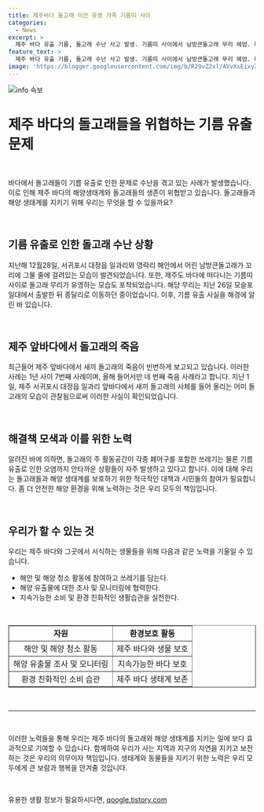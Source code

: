 ```yaml
---
title: 제주바다 돌고래 미안 유영 가족 기름띠 사이
categories:
  - News
excerpt: >
  제주 바다 유출 기름, 돌고래 수난 사고 발생. 기름띠 사이에서 남방큰돌고래 무리 헤엄. 다큐제주와 제주대 돌고래 연구팀 보고, 기름띠 발견. 남방큰돌고래 헤엄치고 있는 장면도 포착. 주 활동공간 오염 우려. 돌고래 죽음 잇따라, 사체 발견. 인도양, 남태평양 서식하는 남방큰돌고래, 제주도 일대에서 종종 목격. 基于2021년 1월 8일的发布，描述了韩国济州海域发生的一起海洋污染事故，对海洋生态系统造成了严重的影响。
feature_text: >
  제주 바다 유출 기름, 돌고래 수난 사고 발생. 기름띠 사이에서 남방큰돌고래 무리 헤엄. 다큐제주와 제주대 돌고래 연구팀 보고, 기름띠 발견. 남방큰돌고래 헤엄치고 있는 장면도 포착. 주 활동공간 오염 우려. 돌고래 죽음 잇따라, 사체 발견. 인도양, 남태평양 서식하는 남방큰돌고래, 제주도 일대에서 종종 목격. 基于2021년 1월 8일的发布，描述了韩国济州海域发生的一起海洋污染事故，对海洋生态系统造成了严重的影响。
image: 'https://blogger.googleusercontent.com/img/b/R29vZ2xl/AVvXsEixyZcFfHzMRdzZMjFBmAUKJYCLCGyLL1o632UiGVXcaFdKo_bkvkuCioo0uUKlGfBVcT3P84aROyZIXSBEx3Aw5nCQ3pTgDom1WDC4m8eifvWiAmWEEVb4x6G_l8C0QH225ldMjyaFvpxGEBGNO37VmDTDMHGhJPq73UglMfDca1-0aw/s1600/blogspot.png'
---
```


<p><img src="https://blogger.googleusercontent.com/img/b/R29vZ2xl/AVvXsEixyZcFfHzMRdzZMjFBmAUKJYCLCGyLL1o632UiGVXcaFdKo_bkvkuCioo0uUKlGfBVcT3P84aROyZIXSBEx3Aw5nCQ3pTgDom1WDC4m8eifvWiAmWEEVb4x6G_l8C0QH225ldMjyaFvpxGEBGNO37VmDTDMHGhJPq73UglMfDca1-0aw/s1600/blogspot.png" alt="info 속보" /></p>

<h1>제주 바다의 돌고래들을 위협하는 기름 유출 문제</h1>

<p data-ke-size="size16">&nbsp;</p>

<p>바다에서 돌고래들이 기름 유출로 인한 문제로 수난을 겪고 있는 사례가 발생했습니다. 이로 인해 제주 바다의 해양생태계와 돌고래들의 생존이 위협받고 있습니다. 돌고래들과 해양 생태계를 지키기 위해 우리는 무엇을 할 수 있을까요?</p>

<p data-ke-size="size16">&nbsp;</p>

<h2 data-ke-size="size26">기름 유출로 인한 돌고래 수난 상황</h2>

<p data-ke-size="size16">지난해 12월28일, 서귀포시 대정읍 일과리와 영락리 해안에서 어린 남방큰돌고래가 꼬리에 그물 줄에 걸려있는 모습이 발견되었습니다. 또한, 제주도 바다에 떠다니는 기름띠 사이로 돌고래 무리가 유영하는 모습도 포착되었습니다. 해당 무리는 지난 26일 모슬포 일대에서 출발한 뒤 종달리로 이동하던 중이었습니다. 이후, 기름 유출 사실을 해경에 알린 바 있습니다.</p>

<p data-ke-size="size16">&nbsp;</p>

<h2 data-ke-size="size26">제주 앞바다에서 돌고래의 죽음</h2>

<p data-ke-size="size16">최근들어 제주 앞바다에서 새끼 돌고래의 죽음이 빈번하게 보고되고 있습니다. 이러한 사례는 1년 사이 7번째 사례이며, 올해 들어서만 네 번째 죽음 사례라고 합니다. 지난 1일, 제주 서귀포시 대정읍 일과리 앞바다에서 새끼 돌고래의 사체를 들어 올리는 어미 돌고래의 모습이 관찰됨으로써 이러한 사실이 확인되었습니다.</p>

<p data-ke-size="size16">&nbsp;</p>

<h2 data-ke-size="size26">해결책 모색과 이를 위한 노력</h2>

<p data-ke-size="size16">알려진 바에 의하면, 돌고래의 주 활동공간이 각종 폐어구를 포함한 쓰레기는 물론 기름 유출로 인한 오염까지 안타까운 상황들이 자주 발생하고 있다고 합니다. 이에 대해 우리는 돌고래들과 해양 생태계를 보호하기 위한 적극적인 대책과 시민들의 참여가 필요합니다. 좀 더 안전한 해양 환경을 위해 노력하는 것은 우리 모두의 책임입니다.</p>

<p data-ke-size="size16">&nbsp;</p>

<h2 data-ke-size="size26">우리가 할 수 있는 것</h2>

<p data-ke-size="size16">우리는 제주 바다와 그곳에서 서식하는 생물들을 위해 다음과 같은 노력을 기울일 수 있습니다.</p>

<ul>
<li>해안 및 해양 청소 활동에 참여하고 쓰레기를 담는다.</li>
<li>해양 유출물에 대한 조사 및 모니터링에 협력한다.</li>
<li>지속가능한 소비 및 환경 친화적인 생활습관을 실천한다.</li>
</ul>

<p data-ke-size="size16">&nbsp;</p>

<table style="width: 100%;" border="1">
<tbody>
<tr>
<td style="text-align: center; height: 17px;"><b>자원</b></td>
<td style="text-align: center; height: 17px;"><b>환경보호 활동</b></td>
</tr>
<tr>
<td style="text-align: center;">해안 및 해양 청소 활동</td>
<td style="text-align: center;">제주 바다와 생물 보호</td>
</tr>
<tr>
<td style="text-align: center;">해양 유출물 조사 및 모니터링</td>
<td style="text-align: center;">지속가능한 바다 보호</td>
</tr>
<tr>
<td style="text-align: center;">환경 친화적인 소비 습관</td>
<td style="text-align: center;">제주 바다 생태계 보존</td>
</tr>
</tbody>
</table>

<p data-ke-size="size16">&nbsp;</p>

<hr>

<p data-ke-size="size16">&nbsp;</p>

<p>이러한 노력들을 통해 우리는 제주 바다의 돌고래와 해양 생태계를 지키는 일에 보다 효과적으로 기여할 수 있습니다. 함께하여 우리가 사는 지역과 지구의 자연을 지키고 보전하는 것은 우리의 의무이자 책임입니다. 생태계와 동물들을 지키기 위한 노력은 우리 모두에게 큰 보람과 행복을 안겨줄 것입니다.</p></p>

<p data-ke-size="size16">&nbsp;</p>
유용한 생활 정보가 필요하시다면, <a href="https://qoogle.tistory.com" rel="dofollow">qoogle.tistory.com</a>


